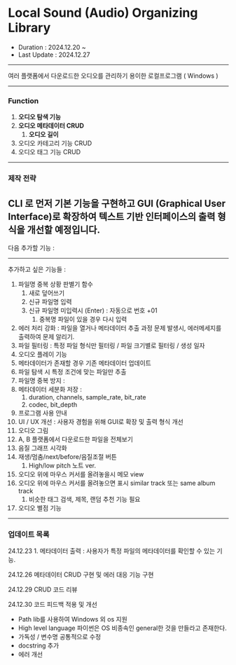 # Local Sound (Audio) Organizing Library

- Duration : 2024.12.20 ~ 
- Last Update : 2024.12.27
---

여러 플랫폼에서 다운로드한 오디오를 관리하기 용이한 로컬프로그램 ( Windows )

---
### Function
1. **오디오 탐색 기능**
3. **오디오 메타데이터 CRUD**
   1. **오디오 길이**
4. 오디오 카테고리 기능 CRUD
5. 오디오 태그 기능 CRUD

---
### 제작 전략
   CLI 로 먼저 기본 기능을 구현하고 GUI (Graphical User Interface)로 확장하여 텍스트 기반 인터페이스의 출력 형식을 개선할 예정입니다.
---

   다음 추가할 기능 :

---
   추가하고 싶은 기능들 : 
1. 파일명 중복 상황 판별기 함수
   1. 새로 덮어쓰기
   2. 신규 파일명 입력
   3. 신규 파일명 미입력시 (Enter) : 자동으로 번호 +01
      1. 중복명 파일이 있을 경우 다시 입력
2. 에러 처리 강화 : 파일을 열거나 메타데이터 추출 과정 문제 발생시, 에러메세지를 출력하여 문제 알리기.
1. 파일 필터링 : 특정 파일 형식만 필터링 / 파일 크기별로 필터링 / 생성 일자
2. 오디오 플레이 기능
2. 메타데이터가 존재할 경우 기존 메타데이터 업데이트
2. 파일 탐색 시 특정 조건에 맞는 파일만 추출
3. 파일명 중복 방지 : 
4. 메타데이터 세분화 저장 :
   1. duration, channels, sample_rate, bit_rate
   2. codec, bit_depth
7. 프로그램 사용 안내
4. UI / UX 개선 : 사용자 경험을 위해 GUI로 확장 및 출력 형식 개선
2. 오디오 그림 
3. A, B 플랫폼에서 다운로드한 파일을 전체보기
2. 음질 그래프 시각화
3. 재생/멈춤/next/before/음질조절 버튼
     1. High/low pitch 노트 ver.
4. 오디오 위에 마우스 커서를 올려놓을시 메모 view
5. 오디오 위에 마우스 커서를 올려놓으면 표시 similar track 또는 same album track
    1. 비슷한 태그 검색, 제목, 랜덤 추천 기능 필요
6. 오디오 별점 기능
---

### 업데이트 목록

24.12.23 1. 메타데이터 출력 : 사용자가 특정 파일의 메타데이터를 확인할 수 있는 기능.

24.12.26 메타데이터 CRUD 구현 및 에러 대응 기능 구현

24.12.29 CRUD 코드 리뷰

24.12.30 코드 피드백 적용 및 개선

- Path lib를 사용하여 Windows 외 os 지원
- High level language 파이썬은 OS 비종속인 general한 것을 만들라고 존재한다.
- 가독성 / 변수명 공통적으로 수정
- docstring 추가
- 에러 개선
